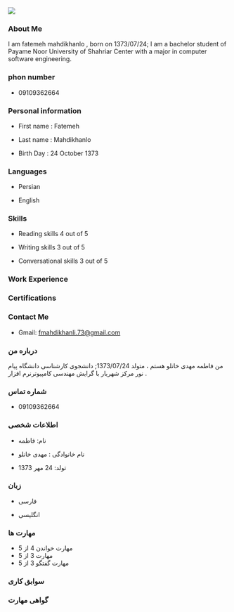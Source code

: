 <img src="https://avatars3.githubusercontent.com/u/74380143?s=400&v=4"/>

###  About Me
 I am fatemeh mahdikhanlo , born on 1373/07/24;
 I am a bachelor student of Payame Noor University of Shahriar Center with a major in computer software engineering.

### phon number
+ 09109362664

### Personal information
+ First name : Fatemeh

+ Last name : Mahdikhanlo

+ Birth Day : 24 October 1373

### Languages
+ Persian

+ English

### Skills

+ Reading skills 4 out of 5

+ Writing skills 3 out of 5

+ Conversational skills 3 out of 5
 
### Work Experience



### Certifications



### Contact Me
- Gmail: fmahdikhanli.73@gmail.com


### درباره من
من فاطمه مهدی خانلو هستم ، متولد 1373/07/24;
دانشجوی کارشناسی دانشگاه پیام نور مرکز شهریار با گرایش مهندسی کامپیوترنرم افزار .

### شماره تماس 
+ 09109362664

### اطلاعات شخصی
+ نام: فاطمه

+ نام خانوادگی : مهدی خانلو

+ تولد: 24 مهر 1373

### زبان
+ فارسی

+ انگلیسی  

### مهارت ها
+ مهارت خواندن 4 از 5 
+ مهارت 3 از 5
+ مهارت گفتگو 3 از 5  

### سوابق کاری


### گواهی مهارت
